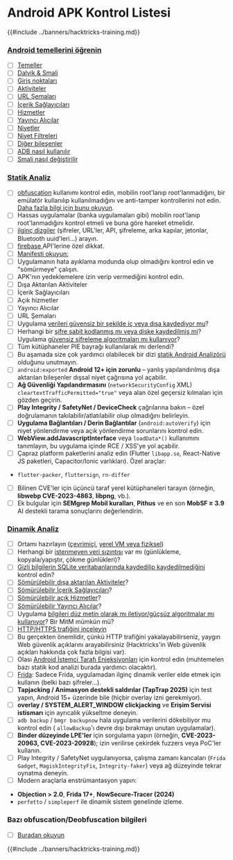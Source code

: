 # Android APK Kontrol Listesi

{{#include ../banners/hacktricks-training.md}}


### [Android temellerini öğrenin](android-app-pentesting/index.html#2-android-application-fundamentals)

- [ ] [Temeller](android-app-pentesting/index.html#fundamentals-review)
- [ ] [Dalvik & Smali](android-app-pentesting/index.html#dalvik--smali)
- [ ] [Giriş noktaları](android-app-pentesting/index.html#application-entry-points)
- [ ] [Aktiviteler](android-app-pentesting/index.html#launcher-activity)
- [ ] [URL Şemaları](android-app-pentesting/index.html#url-schemes)
- [ ] [İçerik Sağlayıcıları](android-app-pentesting/index.html#services)
- [ ] [Hizmetler](android-app-pentesting/index.html#services-1)
- [ ] [Yayıncı Alıcılar](android-app-pentesting/index.html#broadcast-receivers)
- [ ] [Niyetler](android-app-pentesting/index.html#intents)
- [ ] [Niyet Filtreleri](android-app-pentesting/index.html#intent-filter)
- [ ] [Diğer bileşenler](android-app-pentesting/index.html#other-app-components)
- [ ] [ADB nasıl kullanılır](android-app-pentesting/index.html#adb-android-debug-bridge)
- [ ] [Smali nasıl değiştirilir](android-app-pentesting/index.html#smali)

### [Statik Analiz](android-app-pentesting/index.html#static-analysis)

- [ ] [obfuscation](android-checklist.md#some-obfuscation-deobfuscation-information) kullanımı kontrol edin, mobilin root'lanıp root'lanmadığını, bir emülatör kullanılıp kullanılmadığını ve anti-tamper kontrollerini not edin. [Daha fazla bilgi için bunu okuyun](android-app-pentesting/index.html#other-checks).
- [ ] Hassas uygulamalar (banka uygulamaları gibi) mobilin root'lanıp root'lanmadığını kontrol etmeli ve buna göre hareket etmelidir.
- [ ] [ilginç dizgiler](android-app-pentesting/index.html#looking-for-interesting-info) (şifreler, URL'ler, API, şifreleme, arka kapılar, jetonlar, Bluetooth uuid'leri...) arayın.
- [ ] [firebase ](android-app-pentesting/index.html#firebase) API'lerine özel dikkat.
- [ ] [Manifesti okuyun:](android-app-pentesting/index.html#basic-understanding-of-the-application-manifest-xml)
- [ ] Uygulamanın hata ayıklama modunda olup olmadığını kontrol edin ve "sömürmeye" çalışın.
- [ ] APK'nın yedeklemelere izin verip vermediğini kontrol edin.
- [ ] Dışa Aktarılan Aktiviteler
- [ ] İçerik Sağlayıcıları
- [ ] Açık hizmetler
- [ ] Yayıncı Alıcılar
- [ ] URL Şemaları
- [ ] Uygulama [verileri güvensiz bir şekilde iç veya dışa kaydediyor mu](android-app-pentesting/index.html#insecure-data-storage)?
- [ ] Herhangi bir [şifre sabit kodlanmış mı veya diske kaydedilmiş mi](android-app-pentesting/index.html#poorkeymanagementprocesses)? Uygulama [güvensiz şifreleme algoritmaları mı kullanıyor](android-app-pentesting/index.html#useofinsecureandordeprecatedalgorithms)?
- [ ] Tüm kütüphaneler PIE bayrağı kullanılarak mı derlendi?
- [ ] Bu aşamada size çok yardımcı olabilecek bir dizi [statik Android Analizörü](android-app-pentesting/index.html#automatic-analysis) olduğunu unutmayın.
- [ ] `android:exported` **Android 12+ için zorunlu** – yanlış yapılandırılmış dışa aktarılan bileşenler dışsal niyet çağrısına yol açabilir.
- [ ] **Ağ Güvenliği Yapılandırmasını** (`networkSecurityConfig` XML) `cleartextTrafficPermitted="true"` veya alan özel geçersiz kılmaları için gözden geçirin.
- [ ] **Play Integrity / SafetyNet / DeviceCheck** çağrılarına bakın – özel doğrulamanın takılabilir/atlatılabilir olup olmadığını belirleyin.
- [ ] **Uygulama Bağlantıları / Derin Bağlantılar** (`android:autoVerify`) için niyet yönlendirme veya açık yönlendirme sorunlarını kontrol edin.
- [ ] **WebView.addJavascriptInterface** veya `loadData*()` kullanımını tanımlayın, bu uygulama içinde RCE / XSS'ye yol açabilir.
- [ ] Çapraz platform paketlerini analiz edin (Flutter `libapp.so`, React-Native JS paketleri, Capacitor/Ionic varlıkları). Özel araçlar:
- `flutter-packer`, `fluttersign`, `rn-differ`
- [ ] Bilinen CVE'ler için üçüncü taraf yerel kütüphaneleri tarayın (örneğin, **libwebp CVE-2023-4863**, **libpng**, vb.).
- [ ] Ek bulgular için **SEMgrep Mobil kuralları**, **Pithus** ve en son **MobSF ≥ 3.9** AI destekli tarama sonuçlarını değerlendirin.

### [Dinamik Analiz](android-app-pentesting/index.html#dynamic-analysis)

- [ ] Ortamı hazırlayın ([çevrimiçi](android-app-pentesting/index.html#online-dynamic-analysis), [yerel VM veya fiziksel](android-app-pentesting/index.html#local-dynamic-analysis))
- [ ] Herhangi bir [istenmeyen veri sızıntısı](android-app-pentesting/index.html#unintended-data-leakage) var mı (günlükleme, kopyala/yapıştır, çökme günlükleri)?
- [ ] [Gizli bilgilerin SQLite veritabanlarında kaydedilip kaydedilmediğini](android-app-pentesting/index.html#sqlite-dbs) kontrol edin?
- [ ] [Sömürülebilir dışa aktarılan Aktiviteler](android-app-pentesting/index.html#exploiting-exported-activities-authorisation-bypass)?
- [ ] [Sömürülebilir İçerik Sağlayıcıları](android-app-pentesting/index.html#exploiting-content-providers-accessing-and-manipulating-sensitive-information)?
- [ ] [Sömürülebilir açık Hizmetler](android-app-pentesting/index.html#exploiting-services)?
- [ ] [Sömürülebilir Yayıncı Alıcılar](android-app-pentesting/index.html#exploiting-broadcast-receivers)?
- [ ] Uygulama [bilgileri düz metin olarak mı iletiyor/güçsüz algoritmalar mı kullanıyor](android-app-pentesting/index.html#insufficient-transport-layer-protection)? Bir MitM mümkün mü?
- [ ] [HTTP/HTTPS trafiğini inceleyin](android-app-pentesting/index.html#inspecting-http-traffic)
- [ ] Bu gerçekten önemlidir, çünkü HTTP trafiğini yakalayabilirseniz, yaygın Web güvenlik açıklarını arayabilirsiniz (Hacktricks'in Web güvenlik açıkları hakkında çok fazla bilgisi var).
- [ ] Olası [Android İstemci Tarafı Enjeksiyonları](android-app-pentesting/index.html#android-client-side-injections-and-others) için kontrol edin (muhtemelen bazı statik kod analizi burada yardımcı olacaktır).
- [ ] [Frida](android-app-pentesting/index.html#frida): Sadece Frida, uygulamadan ilginç dinamik veriler elde etmek için kullanın (belki bazı şifreler...).
- [ ] **Tapjacking / Animasyon destekli saldırılar (TapTrap 2025)** için test yapın, Android 15+ üzerinde bile (hiçbir overlay izni gerekmiyor).
- [ ] **overlay / SYSTEM_ALERT_WINDOW clickjacking** ve **Erişim Servisi istismarı** için ayrıcalık yükseltme deneyin.
- [ ] `adb backup` / `bmgr backupnow` hala uygulama verilerini dökebiliyor mu kontrol edin ( `allowBackup`'ı devre dışı bırakmayı unutan uygulamalar).
- [ ] **Binder düzeyinde LPE'ler** için sorgulama yapın (örneğin, **CVE-2023-20963, CVE-2023-20928**); izin verilirse çekirdek fuzzers veya PoC'ler kullanın.
- [ ] Play Integrity / SafetyNet uygulanıyorsa, çalışma zamanı kancaları (`Frida Gadget`, `MagiskIntegrityFix`, `Integrity-faker`) veya ağ düzeyinde tekrar oynatma deneyin.
- [ ] Modern araçlarla enstrümantasyon yapın:
- **Objection > 2.0**, **Frida 17+**, **NowSecure-Tracer (2024)**
- `perfetto` / `simpleperf` ile dinamik sistem genelinde izleme.

### Bazı obfuscation/Deobfuscation bilgileri

- [ ] [Buradan okuyun](android-app-pentesting/index.html#obfuscating-deobfuscating-code)


{{#include ../banners/hacktricks-training.md}}

